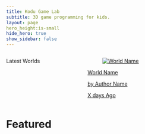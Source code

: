```yaml
---
title: Kodu Game Lab
subtitle: 3D game programming for kids.
layout: page
hero_height:is-small
hide_hero: true
show_sidebar: false
---
```


<section class="section">
    <div class="container">
        <div class="columns">
            <div class="column is-12">
                <div class="columns is-multiline world-container">
                      <div class="column is-12">
                          <p class="title is-6">Latest Worlds
                          </p>
                      </div>
                      <div class="column is-2-desktop is-6-tablet world-item">
                        <a href="/bulma-clean-theme/products/product2/">
                          <div class="card">
                            <div class="card-image">
                              <figure class="image is-4by3">
                                <img src="https://via.placeholder.com/128x128" alt="World Name">
                              </figure>
                            </div>
                            <div class="card-content">
                              <p class="title is-6">World Name
                              </p><p class="subtitle is-6">by Author Name</p>  
                              <p class="title is-7 has-text-right">X days Ago</p>
                            </div>
                          </div>
                        </a>
                      </div>
                    </div>
            </div>
        </div>
    </div>
</section>

# Featured

<script src="https://code.jquery.com/jquery-3.2.1.min.js"></script>

<script>
$().ready(function(){
    console.log("here");
    for(let i = 0;i<20;i++)
    {
        $(".world-container").append( $(".world-item").first().clone() );
    }
    console.log("there");
    //$.getJSON( "/data.json", function( data ) {
    //console.log(data);
    //$("#text").html(data["text"]);
  //});
});
</script>

